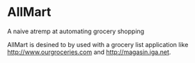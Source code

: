 AllMart
=======

A naive atremp at automating grocery shopping

AllMart is desined to by used with a grocery list application like http://www.ourgroceries.com and http://magasin.iga.net.
